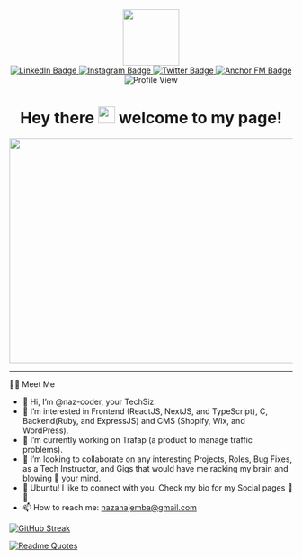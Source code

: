 <div id="header" align="center">
  <img src="https://media.giphy.com/media/M9gbBd9nbDrOTu1Mqx/giphy.gif" width="100"/>
</div>
<div id="badges" align="center">
  <a href="https://www.linkedin.com/in/favour-naza-anajemba-02a156196">
    <img src="https://img.shields.io/badge/LinkedIn-blue?style=for-the-badge&logo=linkedin&logoColor=white" alt="LinkedIn Badge"/>
  </a>
  <a href="https://www.instagram.com/naz.codes/">
    <img src="https://img.shields.io/badge/Instagram-pink?style=for-the-badge&logo=instagram&logoColor=black" alt="Instagram Badge"/>
  </a>
  <a href="https://www.twitter.com/TechSiz">
    <img src="https://img.shields.io/badge/Twitter-blue?style=for-the-badge&logo=twitter&logoColor=white" alt="Twitter Badge"/>
  </a>
  <a href="https://podcasts.google.com/feed/aHR0cHM6Ly9hbmNob3IuZm0vcy82Mzk0YTUzMC9wb2RjYXN0L3Jzcw==">
    <img src="https://img.shields.io/badge/Anchor-purple?style=for-the-badge&logo=anchor&logoColor=white" alt="Anchor FM Badge"/>
  </a>
</div>
<div align="center">
  <img src="https://komarev.com/ghpvc/?username=naz-coder&style=flat-square&color=blue" alt="Profile View"/>
</div>
<div align="center">
<h1>
  Hey there
  <img src="https://media.giphy.com/media/hvRJCLFzcasrR4ia7z/giphy.gif" width="30px"/>
  welcome to my page!
</h1>
 </div>
<div align="center">
  <img src="https://img.freepik.com/free-photo/close-up-image-programer-working-his-desk-office_1098-18707.jpg?w=740&t=st=1679784364~exp=1679784964~hmac=b1acbb60c68f39b8447a2b2e6684fd4d3a69e0bae273f672c2b66d52a6c7ee99" width="800" height="400"/>
</div>

---

:woman_technologist: Meet Me
- 👋 Hi, I’m @naz-coder, your TechSiz.
- 👀 I’m interested in Frontend (ReactJS, NextJS, and TypeScript), C, Backend(Ruby, and ExpressJS) and CMS (Shopify, Wix, and WordPress).
- 🌱 I’m currently working on Trafap (a product to manage traffic problems).
- 💞️ I’m looking to collaborate on any interesting Projects, Roles, Bug Fixes, as a Tech Instructor, and Gigs that would have me racking my brain and blowing 🤯 your mind.
- 🔗 Ubuntu! I like to connect with you. Check my bio for my Social pages 💜💡
- 📫 How to reach me: nazanajemba@gmail.com

[![GitHub Streak](http://github-readme-streak-stats.herokuapp.com?user=naz-coder&theme=shades-of-purple&mode=weekly&currStreakNum=EBEACA&fire=EB5454&currStreakLabel=EB5754)](https://git.io/streak-stats)

<!-- [![GitHub Streak](http://github-readme-streak-stats.herokuapp.com?user=naz-coder&theme=shades-of-purple&currStreakNum=EBEACA&fire=EB5454&currStreakLabel=EB5754)](https://git.io/streak-stats) -->

[![Readme Quotes](https://quotes-github-readme.vercel.app/api?type=horizontal&theme=dark)](https://github.com/piyushsuthar/github-readme-quotes)

<!---
naz-coder/naz-coder is a ✨ special ✨ repository because its `README.md` (this file) appears on your GitHub profile.
You can click the Preview link to take a look at your changes.
--->
